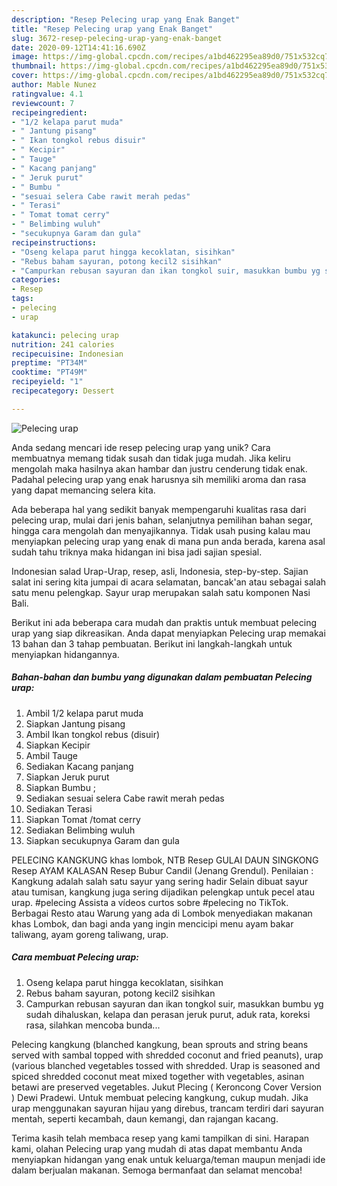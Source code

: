 ```yaml
---
description: "Resep Pelecing urap yang Enak Banget"
title: "Resep Pelecing urap yang Enak Banget"
slug: 3672-resep-pelecing-urap-yang-enak-banget
date: 2020-09-12T14:41:16.690Z
image: https://img-global.cpcdn.com/recipes/a1bd462295ea89d0/751x532cq70/pelecing-urap-foto-resep-utama.jpg
thumbnail: https://img-global.cpcdn.com/recipes/a1bd462295ea89d0/751x532cq70/pelecing-urap-foto-resep-utama.jpg
cover: https://img-global.cpcdn.com/recipes/a1bd462295ea89d0/751x532cq70/pelecing-urap-foto-resep-utama.jpg
author: Mable Nunez
ratingvalue: 4.1
reviewcount: 7
recipeingredient:
- "1/2 kelapa parut muda"
- " Jantung pisang"
- " Ikan tongkol rebus disuir"
- " Kecipir"
- " Tauge"
- " Kacang panjang"
- " Jeruk purut"
- " Bumbu "
- "sesuai selera Cabe rawit merah pedas"
- " Terasi"
- " Tomat tomat cerry"
- " Belimbing wuluh"
- "secukupnya Garam dan gula"
recipeinstructions:
- "Oseng kelapa parut hingga kecoklatan, sisihkan"
- "Rebus baham sayuran, potong kecil2 sisihkan"
- "Campurkan rebusan sayuran dan ikan tongkol suir, masukkan bumbu yg sudah dihaluskan, kelapa dan perasan jeruk purut, aduk rata, koreksi rasa, silahkan mencoba bunda..."
categories:
- Resep
tags:
- pelecing
- urap

katakunci: pelecing urap 
nutrition: 241 calories
recipecuisine: Indonesian
preptime: "PT34M"
cooktime: "PT49M"
recipeyield: "1"
recipecategory: Dessert

---
```



![Pelecing urap](https://img-global.cpcdn.com/recipes/a1bd462295ea89d0/751x532cq70/pelecing-urap-foto-resep-utama.jpg)

Anda sedang mencari ide resep pelecing urap yang unik? Cara membuatnya memang tidak susah dan tidak juga mudah. Jika keliru mengolah maka hasilnya akan hambar dan justru cenderung tidak enak. Padahal pelecing urap yang enak harusnya sih memiliki aroma dan rasa yang dapat memancing selera kita.

Ada beberapa hal yang sedikit banyak mempengaruhi kualitas rasa dari pelecing urap, mulai dari jenis bahan, selanjutnya pemilihan bahan segar, hingga cara mengolah dan menyajikannya. Tidak usah pusing kalau mau menyiapkan pelecing urap yang enak di mana pun anda berada, karena asal sudah tahu triknya maka hidangan ini bisa jadi sajian spesial.

Indonesian salad Urap-Urap, resep, asli, Indonesia, step-by-step. Sajian salat ini sering kita jumpai di acara selamatan, bancak&#39;an atau sebagai salah satu menu pelengkap. Sayur urap merupakan salah satu komponen Nasi Bali.


Berikut ini ada beberapa cara mudah dan praktis untuk membuat pelecing urap yang siap dikreasikan. Anda dapat menyiapkan Pelecing urap memakai 13 bahan dan 3 tahap pembuatan. Berikut ini langkah-langkah untuk menyiapkan hidangannya.

<!--inarticleads1-->

##### Bahan-bahan dan bumbu yang digunakan dalam pembuatan Pelecing urap:

1. Ambil 1/2 kelapa parut muda
1. Siapkan  Jantung pisang
1. Ambil  Ikan tongkol rebus (disuir)
1. Siapkan  Kecipir
1. Ambil  Tauge
1. Sediakan  Kacang panjang
1. Siapkan  Jeruk purut
1. Siapkan  Bumbu ;
1. Sediakan sesuai selera Cabe rawit merah pedas
1. Sediakan  Terasi
1. Siapkan  Tomat /tomat cerry
1. Sediakan  Belimbing wuluh
1. Siapkan secukupnya Garam dan gula


PELECING KANGKUNG khas lombok, NTB Resep GULAI DAUN SINGKONG Resep AYAM KALASAN Resep Bubur Candil (Jenang Grendul). Penilaian : Kangkung adalah salah satu sayur yang sering hadir Selain dibuat sayur atau tumisan, kangkung juga sering dijadikan pelengkap untuk pecel atau urap. #pelecing Assista a vídeos curtos sobre #pelecing no TikTok. Berbagai Resto atau Warung yang ada di Lombok menyediakan makanan khas Lombok, dan bagi anda yang ingin mencicipi menu ayam bakar taliwang, ayam goreng taliwang, urap. 

<!--inarticleads2-->

##### Cara membuat Pelecing urap:

1. Oseng kelapa parut hingga kecoklatan, sisihkan
1. Rebus baham sayuran, potong kecil2 sisihkan
1. Campurkan rebusan sayuran dan ikan tongkol suir, masukkan bumbu yg sudah dihaluskan, kelapa dan perasan jeruk purut, aduk rata, koreksi rasa, silahkan mencoba bunda...


Pelecing kangkung (blanched kangkung, bean sprouts and string beans served with sambal topped with shredded coconut and fried peanuts), urap (various blanched vegetables tossed with shredded. Urap is seasoned and spiced shredded coconut meat mixed together with vegetables, asinan betawi are preserved vegetables. Jukut Plecing ( Keroncong Cover Version ) Dewi Pradewi. Untuk membuat pelecing kangkung, cukup mudah. Jika urap menggunakan sayuran hijau yang direbus, trancam terdiri dari sayuran mentah, seperti kecambah, daun kemangi, dan rajangan kacang. 

Terima kasih telah membaca resep yang kami tampilkan di sini. Harapan kami, olahan Pelecing urap yang mudah di atas dapat membantu Anda menyiapkan hidangan yang enak untuk keluarga/teman maupun menjadi ide dalam berjualan makanan. Semoga bermanfaat dan selamat mencoba!
